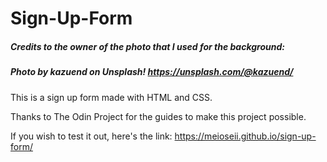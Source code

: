 # Sign-Up-Form

##### Credits to the owner of the photo that I used for the background: 
##### Photo by kazuend on Unsplash! https://unsplash.com/@kazuend/

This is a sign up form made with HTML and CSS.

Thanks to The Odin Project for the guides to make this project possible.

If you wish to test it out, here's the link: https://meioseii.github.io/sign-up-form/